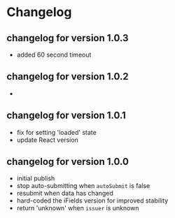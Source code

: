 # Changelog

## changelog for version 1.0.3
- added 60 second timeout
## changelog for version 1.0.2
-
## changelog for version 1.0.1
- fix for setting 'loaded' state
- update React version
## changelog for version 1.0.0
- initial publish
- stop auto-submitting when `autoSubmit` is false
- resubmit when data has changed
- hard-coded the iFields version for improved stability
- return 'unknown' when `issuer` is unknown
